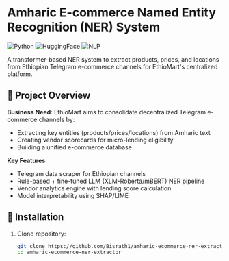 # Amharic E-commerce Named Entity Recognition (NER) System

![Python](https://img.shields.io/badge/Python-3.9%2B-blue)
![HuggingFace](https://img.shields.io/badge/HuggingFace-Transformers-yellow)
![NLP](https://img.shields.io/badge/NLP-Amharic-green)

A transformer-based NER system to extract products, prices, and locations from Ethiopian Telegram e-commerce channels for EthioMart's centralized platform.

## 🚀 Project Overview
**Business Need**: EthioMart aims to consolidate decentralized Telegram e-commerce channels by:
- Extracting key entities (products/prices/locations) from Amharic text
- Creating vendor scorecards for micro-lending eligibility
- Building a unified e-commerce database

**Key Features**:
- Telegram data scraper for Ethiopian channels
- Rule-based + fine-tuned LLM (XLM-Roberta/mBERT) NER pipeline
- Vendor analytics engine with lending score calculation
- Model interpretability using SHAP/LIME


## 🔧 Installation
1. Clone repository:
   ```bash
   git clone https://github.com/Bisrath1/amharic-ecommerce-ner-extractor.git
   cd amharic-ecommerce-ner-extractor
